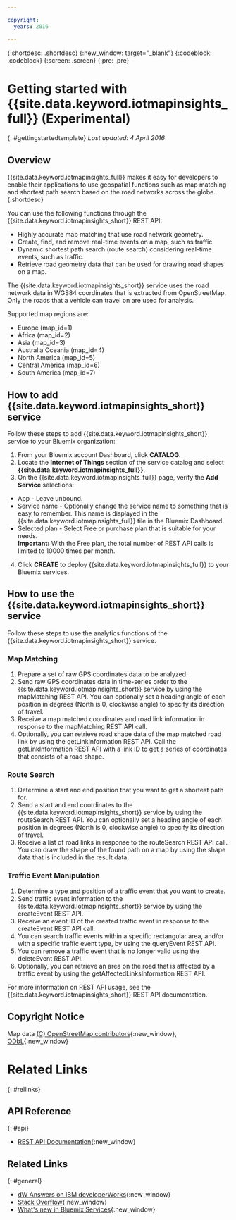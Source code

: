 ```yaml
---

copyright:
  years: 2016

---
```


{:shortdesc: .shortdesc}
{:new_window: target="_blank"}
{:codeblock: .codeblock}
{:screen: .screen}
{:pre: .pre}


# Getting started with {{site.data.keyword.iotmapinsights_full}} (Experimental)
{: #gettingstartedtemplate}
*Last updated: 4 April 2016*

## Overview

{{site.data.keyword.iotmapinsights_full}} makes it easy for developers to enable their applications to use geospatial functions such as map matching and shortest path search based on the road networks across the globe.
{:shortdesc}

You can use the following functions through the {{site.data.keyword.iotmapinsights_short}} REST API:

- Highly accurate map matching that use road network geometry.
- Create, find, and remove real-time events on a map, such as traffic.
- Dynamic shortest path search (route search) considering real-time events, such as traffic.
- Retrieve road geometry data that can be used for drawing road shapes on a map.

The {{site.data.keyword.iotmapinsights_short}} service uses the road network data in WGS84 coordinates that is extracted from OpenStreetMap. Only the roads that a vehicle can travel on are used for analysis.

Supported map regions are:

- Europe (map_id=1)
- Africa (map_id=2)
- Asia (map_id=3)
- Australia Oceania (map_id=4)
- North America (map_id=5)
- Central America (map_id=6)
- South America (map_id=7)

## How to add {{site.data.keyword.iotmapinsights_short}} service

Follow these steps to add {{site.data.keyword.iotmapinsights_short}} service to your Bluemix organization:

1. From your Bluemix account Dashboard, click **CATALOG**.
2. Locate the **Internet of Things** section of the service catalog and select **{{site.data.keyword.iotmapinsights_full}}**.
3. On the {{site.data.keyword.iotmapinsights_full}} page, verify the **Add Service** selections:
  - App - Leave unbound.
  - Service name - Optionally change the service name to something that is easy to remember. This name is displayed in the {{site.data.keyword.iotmapinsights_full}} tile in the Bluemix Dashboard.
  - Selected plan - Select Free or purchase plan that is suitable for your needs.  
    **Important:** With the Free plan, the total number of REST API calls is limited to 10000 times per month.
4. Click **CREATE** to deploy {{site.data.keyword.iotmapinsights_full}} to your Bluemix services.

## How to use the {{site.data.keyword.iotmapinsights_short}} service

Follow these steps to use the analytics functions of the {{site.data.keyword.iotmapinsights_short}} service.

### Map Matching

1. Prepare a set of raw GPS coordinates data to be analyzed.
2. Send raw GPS coordinates data in time-series order to the {{site.data.keyword.iotmapinsights_short}} service by using the mapMatching REST API. You can optionally set a heading angle of each position in degrees (North is 0, clockwise angle) to specify its direction of travel.
3. Receive a map matched coordinates and road link information in response to the mapMatching REST API call.
4. Optionally, you can retrieve road shape data of the map matched road link by using the getLinkInformation REST API. Call the getLinkInformation REST API with a link ID to get a series of coordinates that consists of a road shape.

### Route Search

1. Determine a start and end position that you want to get a shortest path for.
2. Send a start and end coordinates to the {{site.data.keyword.iotmapinsights_short}} service by using the routeSearch REST API. You can optionally set a heading angle of each position in degrees (North is 0, clockwise angle) to specify its direction of travel.
3. Receive a list of road links in response to the routeSearch REST API call. You can draw the shape of the found path on a map by using the shape data that is included in the result data.

### Traffic Event Manipulation

1. Determine a type and position of a traffic event that you want to create.
2. Send traffic event information to the {{site.data.keyword.iotmapinsights_short}} service by using the createEvent REST API.
3. Receive an event ID of the created traffic event in response to the createEvent REST API call.
4. You can search traffic events within a specific rectangular area, and/or with a specific traffic event type, by using the queryEvent REST API.
5. You can remove a traffic event that is no longer valid using the deleteEvent REST API.
6. Optionally, you can retrieve an area on the road that is affected by a traffic event by using the getAffectedLinksInformation REST API.

For more information on REST API usage, see the {{site.data.keyword.iotmapinsights_short}} REST API documentation.


## Copyright Notice

Map data [(C) OpenStreetMap contributors](http://www.openstreetmap.org/){:new_window}, [ODbL](http://opendatacommons.org/licenses/odbl/){:new_window}


# Related Links
{: #rellinks}

## API Reference
{: #api}
* [REST API Documentation](https://new-console.ng.bluemix.net/apidocs/163){:new_window}

## Related Links
{: #general}
* [dW Answers on IBM developerWorks](https://developer.ibm.com/answers/topics/iot-map-insights/){:new_window}
* [Stack Overflow](http://stackoverflow.com/questions/tagged/iot-map-insights){:new_window}
* [What's new in Bluemix Services](http://www.ng.bluemix.net/docs/whatsnew/index.html#services_category){:new_window}

